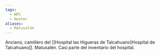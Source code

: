 ```yaml
---
tags:
  - NPC
  - Hunter
aliases:
  - Matusalén
---
```

Anciano, camillero del [[Hospital las Higueras de Talcahuano|Hospital de Talcahuano]]. Matusalén. Casi parte del inventario del hospital.